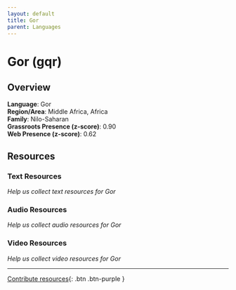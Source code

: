 ```yaml
---
layout: default
title: Gor
parent: Languages
---
```


# Gor (gqr)

## Overview

**Language**: Gor  
**Region/Area**: Middle Africa, Africa  
**Family**: Nilo-Saharan  
**Grassroots Presence (z-score)**: 0.90  
**Web Presence (z-score)**: 0.62  

## Resources

### Text Resources
*Help us collect text resources for Gor*

### Audio Resources
*Help us collect audio resources for Gor*

### Video Resources
*Help us collect video resources for Gor*

---

[Contribute resources](https://forms.office.com/e/1SfLJx3u1r){: .btn .btn-purple }
